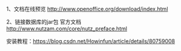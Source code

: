 1、文档在线预览
http://www.openoffice.org/download/index.html



2、链接数据库的jar包
官方文档
http://www.nutzam.com/core/nutz_preface.html

安装教程：https://blog.csdn.net/Howinfun/article/details/80759008


